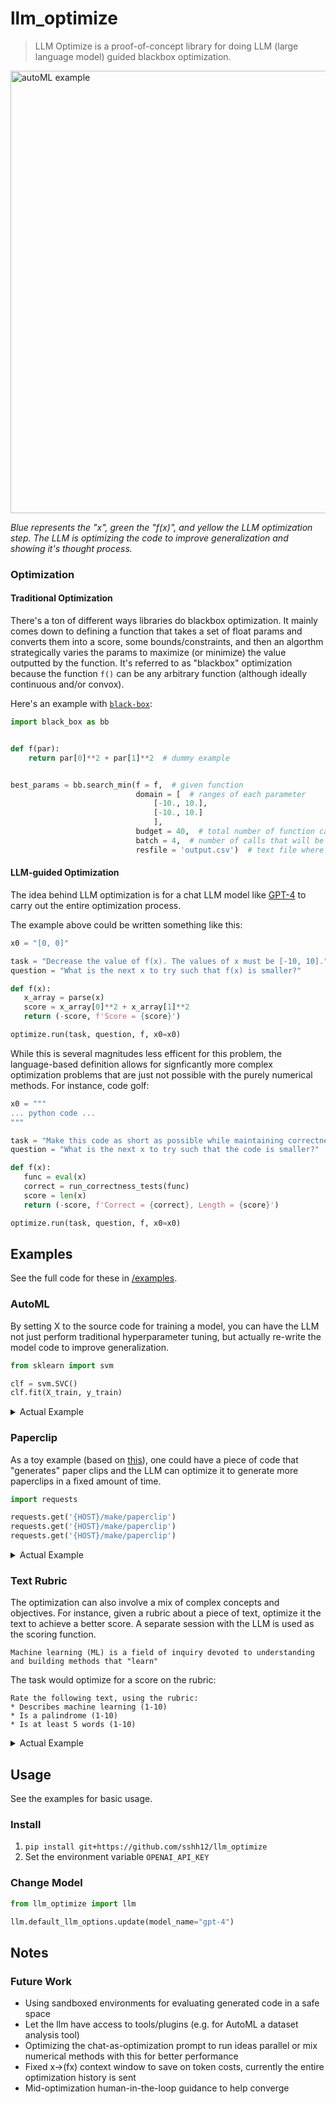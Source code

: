 # llm_optimize

> LLM Optimize is a proof-of-concept library for doing LLM (large language model) guided blackbox optimization.

<img width="708" alt="autoML example" src="https://user-images.githubusercontent.com/6625384/230801505-a970080c-796f-4996-8f57-b1feae40376c.png">

_Blue represents the "x", green the "f(x)", and yellow the LLM optimization step. The LLM is optimizing the code to improve generalization and showing it's thought process._

### Optimization

#### Traditional Optimization

There's a ton of different ways libraries do blackbox optimization. It mainly comes down to defining a function that takes a set of float params and converts them into a score, some bounds/constraints, and then an algorthm strategically varies the params to maximize (or minimize) the value outputted by the function. It's referred to as "blackbox" optimization because the function `f()` can be any arbitrary function (although ideally continuous and/or convox).

Here's an example with [`black-box`](https://pypi.org/project/black-box/):

```python
import black_box as bb


def f(par):
    return par[0]**2 + par[1]**2  # dummy example


best_params = bb.search_min(f = f,  # given function
                            domain = [  # ranges of each parameter
                                [-10., 10.],
                                [-10., 10.]
                                ],
                            budget = 40,  # total number of function calls available
                            batch = 4,  # number of calls that will be evaluated in parallel
                            resfile = 'output.csv')  # text file where results will be saved
```

#### LLM-guided Optimization

The idea behind LLM optimization is for a chat LLM model like [GPT-4](https://cdn.openai.com/papers/gpt-4.pdf) to carry out the entire optimization process.

The example above could be written something like this:

```python
x0 = "[0, 0]"

task = "Decrease the value of f(x). The values of x must be [-10, 10]."
question = "What is the next x to try such that f(x) is smaller?"

def f(x):
   x_array = parse(x)
   score = x_array[0]**2 + x_array[1]**2
   return (-score, f'Score = {score}')

optimize.run(task, question, f, x0=x0)
```

While this is several magnitudes less efficent for this problem, the language-based definition allows for signficantly more complex optimization problems that are just not possible with the purely numerical methods. For instance, code golf:

```python
x0 = """
... python code ...
"""

task = "Make this code as short as possible while maintaining correctness"
question = "What is the next x to try such that the code is smaller?"

def f(x):
   func = eval(x)
   correct = run_correctness_tests(func)
   score = len(x)
   return (-score, f'Correct = {correct}, Length = {score}')

optimize.run(task, question, f, x0=x0)
```

## Examples

See the full code for these in [/examples](https://github.com/sshh12/llm_optimize/tree/main/examples).

### AutoML

By setting X to the source code for training a model, you can have the LLM not just perform traditional hyperparameter tuning, but actually re-write the model code to improve generalization.

```python
from sklearn import svm

clf = svm.SVC()
clf.fit(X_train, y_train)
```

<details>
<summary>Actual Example</summary>

```python
# https://scikit-learn.org/stable/auto_examples/classification/plot_digits_classification.html
from sklearn.datasets import load_digits
from sklearn.model_selection import train_test_split

from llm_optimize import optimize, eval_utils

digits = load_digits()
n_samples = len(digits.images)
data = digits.images.reshape((n_samples, -1))

X_train, X_test, y_train, y_test = train_test_split(data, digits.target, test_size=0.5, shuffle=False)

x0 = """
from sklearn import svm

clf = svm.SVC()
clf.fit(X_train, y_train)
"""

TASK = f"""
You will be given sklearn modeling code as the input to optimize.

Vary functions, imports, arguments, model type, etc to perform this task to the best of your abilities.

Rules:
* The script should always create a "clf" variable that is a sklearn estimator
* "clf" should always be set to the best estimator
* Do not use models that are not builtin to sklearn (do not pip install!)
* Be sure to include relevant sklearn imports
* Do not try to compute the test score

Hints:
* X_train.shape == {X_train.shape}
* n_samples == {n_samples}
"""

QUESTION = """
What is the next x to try such that the test score increases and the model better generalizes?
"""


def train_model(script):
    try:
        result = eval_utils.exec_with_timeout_unsafe(
            script, {"X_train": X_train, "y_train": y_train}, ["clf"], timeout_secs=60
        )
        clf = result["clf"]
        score = clf.score(X_test, y_test)
        return (score, f"Test Set Score = {score}")
    except Exception as e:
        return (0.0, "Exception " + str(e))


if __name__ == "__main__":
    best_code = optimize.run(TASK, QUESTION, train_model, x0=x0, stop_score=1.0, max_steps=3)
    print(best_code)

```

</details>

### Paperclip

As a toy example (based on [this](https://www.lesswrong.com/tag/squiggle-maximizer-formerly-paperclip-maximizer)), one could have a piece of code that "generates" paper clips and the LLM can optimize it to generate more paperclips in a fixed amount of time.

```python
import requests

requests.get('{HOST}/make/paperclip')
requests.get('{HOST}/make/paperclip')
requests.get('{HOST}/make/paperclip')
```

<details>
<summary>Actual Example</summary>

```python
import subprocess
import requests
import time

from llm_optimize import optimize, eval_utils

TIMEOUT = 30
HOST = "http://localhost:8800"

x0 = f"""
import requests

requests.get('{HOST}/make/paperclip')
requests.get('{HOST}/make/paperclip')
requests.get('{HOST}/make/paperclip')
"""

TASK = f"""
You are a python agent tasked with generating code to create the most paperclips in {TIMEOUT} seconds.

The paperclips are generated by making a GET request with `paperclip` to a local flask HTTP server.

Very functions, imports, threading, processing to generate as many paperclips as possible.

Rules:
* Only use python3.8 builtins and the requests library (no pip install)
* You must make requests to {HOST}
* If the script timeouts, you make no paperclips
"""

QUESTION = """
What is the next x to try such that more paper clips are generated?
"""


def run_factory(script):
    requests.get(f"{HOST}/reset")
    start = time.time()
    try:
        eval_utils.exec_temp_script_unsafe(script, timeout=TIMEOUT + 5)
        assets = requests.get(f"{HOST}/assets").json()
        score = assets.get("paperclip", 0)
        time_elapsed = time.time() - start
        return (
            score,
            f"Factory Assets = {assets}, Time = {time_elapsed:.3f}s, Paperclips Generated = {score}",
        )
    except RuntimeError as e:
        return (0.0, repr(e))
    except subprocess.TimeoutExpired:
        time_elapsed = time.time() - start
        return (0.0, f"Timeout, Time = {time_elapsed:.3f}s")


if __name__ == "__main__":
    best_code = optimize.run(TASK, QUESTION, run_factory, x0=x0, stop_score=1e9, max_steps=10)
    print(best_code)

```

</details>

### Text Rubric

The optimization can also involve a mix of complex concepts and objectives. For instance, given a rubric about a piece of text, optimize it the text to achieve a better score. A separate session with the LLM is used as the scoring function.

```
Machine learning (ML) is a field of inquiry devoted to understanding and building methods that "learn"
```

The task would optimize for a score on the rubric:

```
Rate the following text, using the rubric:
* Describes machine learning (1-10)
* Is a palindrome (1-10)
* Is at least 5 words (1-10)
```

<details>
<summary>Actual Example</summary>

```python
import re

from llm_optimize import optimize, eval_utils

x0 = f"""
Machine learning (ML) is a field of inquiry devoted to understanding and building methods that "learn"
"""

TASK = f"""
You are a linguistics expert who can write complex sentences.

You are tasked with writing a statement that:
* Describes machine learning
* Is a palindrome
* Is at least 5 words
"""

QUESTION = """
What is the next x to try such that the text better describes machine learning and is a palindrome?
"""

RUBRIC = """
Rate the following text, using the rubric:
* Describes machine learning (1-10)
* Is a palindrome (1-10)
* Is at least 5 words (1-10)

``
{x}
``

At the end respond with `final_score=score` (e.g. `final_score=5`).

The final score should represent the overall ability of the text to meet the rubric.
"""


if __name__ == "__main__":
    scorer = eval_utils.get_llm_scorer(
        RUBRIC, parse_score=lambda result: float(re.findall("final_score=([\d\.]+)", result)[0])
    )
    best_code = optimize.run(TASK, QUESTION, scorer, x0=x0, stop_score=10.0, max_steps=3)
    print(best_code)

```

</details>

## Usage

See the examples for basic usage.

### Install

1. `pip install git+https://github.com/sshh12/llm_optimize`
2. Set the environment variable `OPENAI_API_KEY`

### Change Model

```python
from llm_optimize import llm

llm.default_llm_options.update(model_name="gpt-4")
```

## Notes

### Future Work

- Using sandboxed environments for evaluating generated code in a safe space
- Let the llm have access to tools/plugins (e.g. for AutoML a dataset analysis tool)
- Optimizing the chat-as-optimization prompt to run ideas parallel or mix numerical methods with this for better performance
- Fixed x->(fx) context window to save on token costs, currently the entire optimization history is sent
- Mid-optimization human-in-the-loop guidance to help converge
